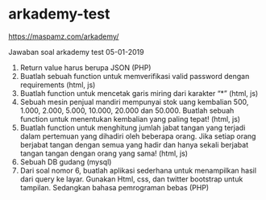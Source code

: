 # arkademy-test
https://maspamz.com/arkademy/

Jawaban soal arkademy test 05-01-2019
1. Return value harus berupa JSON (PHP)
2. Buatlah sebuah function untuk memverifikasi valid password dengan requirements (html, js)
3. Buatlah function untuk mencetak garis miring dari karakter “*”  (html, js)
4. Sebuah mesin penjual mandiri mempunyai stok uang kembalian 500, 1.000, 2.000, 5.000, 10.000, 20.000 dan 50.000. Buatlah sebuah function untuk menentukan kembalian yang paling tepat! (html, js)
5. Buatlah function untuk menghitung jumlah jabat tangan yang terjadi dalam pertemuan yang dihadiri oleh beberapa orang. Jika setiap orang berjabat tangan dengan semua yang hadir dan hanya sekali berjabat tangan tangan dengan orang yang sama! (html, js)
6. Sebuah DB gudang (mysql)
7. Dari soal nomor 6, buatlah aplikasi sederhana untuk menampilkan hasil dari query ke layar. Gunakan Html, css, dan twitter bootstrap untuk tampilan. Sedangkan bahasa pemrograman bebas (PHP)
